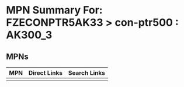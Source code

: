 



# MPN Summary For: FZECONPTR5AK33 > con-ptr500 : AK300_3

## MPNs
  

|MPN|Direct Links|Search Links|
| :--- | :--- | :--- |
||||
